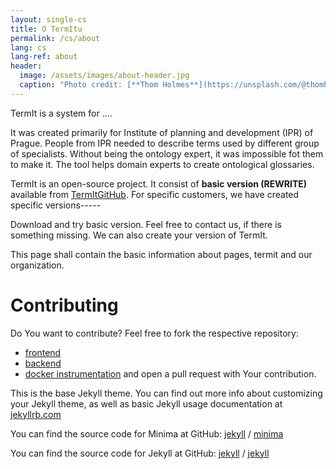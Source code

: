 ```yaml
---
layout: single-cs
title: O TermItu
permalink: /cs/about
lang: cs
lang-ref: about
header:
  image: /assets/images/about-header.jpg
  caption: "Photo credit: [**Thom Holmes**](https://unsplash.com/@thomholmes?utm_source=unsplash&utm_medium=referral&utm_content=creditCopyText) on [**Unsplash**](http://unsplash.com/)"
---
```


TermIt is a system for ....

It was created primarily for Institute of planning and development (IPR) of Prague. People from IPR needed to describe terms used by different group of specialists. Without being the ontology expert, it was impossible fot them to make it. The tool helps domain experts to create ontological glossaries.

TermIt is an open-source project. It consist of **basic version (REWRITE)** available from [TermItGitHub](https://github.com/kbss-cvut/termit). For specific customers, we have created specific versions-----

Download and try  basic version. Feel free to contact us, if there is something missing. We can also create your version of TermIt.

This page shall contain the basic information about pages, termit and our organization.

# Contributing

Do You want to contribute? Feel free to fork the respective repository:
- [frontend](https://github.com/kbss-cvut/termit-ui)
- [backend](https://github.com/kbss-cvut/termit)
- [docker instrumentation](https://github.com/kbss-cvut/termit-docker)
and open a pull request with Your contribution.





This is the base Jekyll theme. You can find out more info about customizing your Jekyll theme, as well as basic Jekyll usage documentation at [jekyllrb.com](https://jekyllrb.com/)

You can find the source code for Minima at GitHub:
[jekyll][jekyll-organization] /
[minima](https://github.com/jekyll/minima)

You can find the source code for Jekyll at GitHub:
[jekyll][jekyll-organization] /
[jekyll](https://github.com/jekyll/jekyll)


[jekyll-organization]: https://github.com/jekyll
